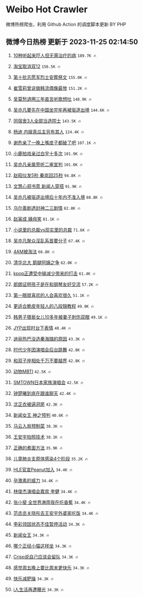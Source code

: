# Weibo Hot Crawler 



微博热榜爬虫，利用 Github Action 的调度脚本更新 BY PHP 


## 微博今日热榜 更新于 2023-11-25 02:14:50 
1. [10种听起来吓人但无需治疗的病](https://s.weibo.com/weibo?q=%2310%E7%A7%8D%E5%90%AC%E8%B5%B7%E6%9D%A5%E5%90%93%E4%BA%BA%E4%BD%86%E6%97%A0%E9%9C%80%E6%B2%BB%E7%96%97%E7%9A%84%E7%97%85%23&t=31&band_rank=1&Refer=top) `189.7K 🔥` 

1. [淘宝取消双12](https://s.weibo.com/weibo?q=%23%E6%B7%98%E5%AE%9D%E5%8F%96%E6%B6%88%E5%8F%8C12%23&t=31&band_rank=2&Refer=top) `156.5K 🔥` 

1. [第十批志愿军烈士安葬祭文](https://s.weibo.com/weibo?q=%23%E7%AC%AC%E5%8D%81%E6%89%B9%E5%BF%97%E6%84%BF%E5%86%9B%E7%83%88%E5%A3%AB%E5%AE%89%E8%91%AC%E7%A5%AD%E6%96%87%23&t=31&band_rank=3&Refer=top) `155.0K 🔥` 

1. [崔雪莉曾说做韩流偶像最惨](https://s.weibo.com/weibo?q=%23%E5%B4%94%E9%9B%AA%E8%8E%89%E6%9B%BE%E8%AF%B4%E5%81%9A%E9%9F%A9%E6%B5%81%E5%81%B6%E5%83%8F%E6%9C%80%E6%83%A8%23&t=31&band_rank=4&Refer=top) `151.2K 🔥` 

1. [吴莫愁退圈三年直言听歌想吐](https://s.weibo.com/weibo?q=%23%E5%90%B4%E8%8E%AB%E6%84%81%E9%80%80%E5%9C%88%E4%B8%89%E5%B9%B4%E7%9B%B4%E8%A8%80%E5%90%AC%E6%AD%8C%E6%83%B3%E5%90%90%23&t=31&band_rank=5&Refer=top) `148.9K 🔥` 

1. [吴亦凡要先在中国坐完牢再被驱逐出境](https://s.weibo.com/weibo?q=%23%E5%90%B4%E4%BA%A6%E5%87%A1%E8%A6%81%E5%85%88%E5%9C%A8%E4%B8%AD%E5%9B%BD%E5%9D%90%E5%AE%8C%E7%89%A2%E5%86%8D%E8%A2%AB%E9%A9%B1%E9%80%90%E5%87%BA%E5%A2%83%23&t=31&band_rank=6&Refer=top) `144.6K 🔥` 

1. [同宿舍3人全部当选院士](https://s.weibo.com/weibo?q=%23%E5%90%8C%E5%AE%BF%E8%88%8D3%E4%BA%BA%E5%85%A8%E9%83%A8%E5%BD%93%E9%80%89%E9%99%A2%E5%A3%AB%23&t=31&band_rank=7&Refer=top) `143.5K 🔥` 

1. [杨迪 内娱真瓜主另有其人](https://s.weibo.com/weibo?q=%E6%9D%A8%E8%BF%AA%20%E5%86%85%E5%A8%B1%E7%9C%9F%E7%93%9C%E4%B8%BB%E5%8F%A6%E6%9C%89%E5%85%B6%E4%BA%BA&t=31&band_rank=8&Refer=top) `124.4K 🔥` 

1. [谢危亲了一晚上嘴皮子都破了吧](https://s.weibo.com/weibo?q=%23%E8%B0%A2%E5%8D%B1%E4%BA%B2%E4%BA%86%E4%B8%80%E6%99%9A%E4%B8%8A%E5%98%B4%E7%9A%AE%E5%AD%90%E9%83%BD%E7%A0%B4%E4%BA%86%E5%90%A7%23&t=31&band_rank=9&Refer=top) `107.1K 🔥` 

1. [小鹿拍戏亲过白宇十多次](https://s.weibo.com/weibo?q=%23%E5%B0%8F%E9%B9%BF%E6%8B%8D%E6%88%8F%E4%BA%B2%E8%BF%87%E7%99%BD%E5%AE%87%E5%8D%81%E5%A4%9A%E6%AC%A1%23&t=31&band_rank=10&Refer=top) `101.9K 🔥` 

1. [吴亦凡亲属旁听二审宣判](https://s.weibo.com/weibo?q=%23%E5%90%B4%E4%BA%A6%E5%87%A1%E4%BA%B2%E5%B1%9E%E6%97%81%E5%90%AC%E4%BA%8C%E5%AE%A1%E5%AE%A3%E5%88%A4%23&t=31&band_rank=11&Refer=top) `101.0K 🔥` 

1. [赵昭仪发5秒 秦岚回25秒](https://s.weibo.com/weibo?q=%E8%B5%B5%E6%98%AD%E4%BB%AA%E5%8F%915%E7%A7%92%20%E7%A7%A6%E5%B2%9A%E5%9B%9E25%E7%A7%92&t=31&band_rank=12&Refer=top) `94.8K 🔥` 

1. [文慧心郑书意 新闻人穿搭](https://s.weibo.com/weibo?q=%E6%96%87%E6%85%A7%E5%BF%83%E9%83%91%E4%B9%A6%E6%84%8F%20%E6%96%B0%E9%97%BB%E4%BA%BA%E7%A9%BF%E6%90%AD&t=31&band_rank=13&Refer=top) `91.9K 🔥` 

1. [吴亦凡被驱逐出境后十年内不准入境](https://s.weibo.com/weibo?q=%23%E5%90%B4%E4%BA%A6%E5%87%A1%E8%A2%AB%E9%A9%B1%E9%80%90%E5%87%BA%E5%A2%83%E5%90%8E%E5%8D%81%E5%B9%B4%E5%86%85%E4%B8%8D%E5%87%86%E5%85%A5%E5%A2%83%23&t=31&band_rank=14&Refer=top) `88.8K 🔥` 

1. [乌尔善剧透封神二三剧情](https://s.weibo.com/weibo?q=%E4%B9%8C%E5%B0%94%E5%96%84%E5%89%A7%E9%80%8F%E5%B0%81%E7%A5%9E%E4%BA%8C%E4%B8%89%E5%89%A7%E6%83%85&t=31&band_rank=15&Refer=top) `82.8K 🔥` 

1. [赵寅成 姨母笑](https://s.weibo.com/weibo?q=%E8%B5%B5%E5%AF%85%E6%88%90%20%E5%A7%A8%E6%AF%8D%E7%AC%91&t=31&band_rank=16&Refer=top) `81.1K 🔥` 

1. [小说里的总裁vs现实里的总裁](https://s.weibo.com/weibo?q=%E5%B0%8F%E8%AF%B4%E9%87%8C%E7%9A%84%E6%80%BB%E8%A3%81vs%E7%8E%B0%E5%AE%9E%E9%87%8C%E7%9A%84%E6%80%BB%E8%A3%81&t=31&band_rank=17&Refer=top) `71.6K 🔥` 

1. [吴亦凡聚众淫乱系首要分子](https://s.weibo.com/weibo?q=%23%E5%90%B4%E4%BA%A6%E5%87%A1%E8%81%9A%E4%BC%97%E6%B7%AB%E4%B9%B1%E7%B3%BB%E9%A6%96%E8%A6%81%E5%88%86%E5%AD%90%23&t=31&band_rank=18&Refer=top) `67.4K 🔥` 

1. [4AM被淘汰](https://s.weibo.com/weibo?q=4AM%E8%A2%AB%E6%B7%98%E6%B1%B0&t=31&band_rank=19&Refer=top) `66.8K 🔥` 

1. [清华北大 鹅腿阿姨之争](https://s.weibo.com/weibo?q=%E6%B8%85%E5%8D%8E%E5%8C%97%E5%A4%A7%20%E9%B9%85%E8%85%BF%E9%98%BF%E5%A7%A8%E4%B9%8B%E4%BA%89&t=31&band_rank=20&Refer=top) `62.0K 🔥` 

1. [kpop正遭受中输减少带来的打击](https://s.weibo.com/weibo?q=%23kpop%E6%AD%A3%E9%81%AD%E5%8F%97%E4%B8%AD%E8%BE%93%E5%87%8F%E5%B0%91%E5%B8%A6%E6%9D%A5%E7%9A%84%E6%89%93%E5%87%BB%23&t=31&band_rank=21&Refer=top) `61.4K 🔥` 

1. [郎朗证明孩子是在和钢琴友好交流](https://s.weibo.com/weibo?q=%E9%83%8E%E6%9C%97%E8%AF%81%E6%98%8E%E5%AD%A9%E5%AD%90%E6%98%AF%E5%9C%A8%E5%92%8C%E9%92%A2%E7%90%B4%E5%8F%8B%E5%A5%BD%E4%BA%A4%E6%B5%81&t=31&band_rank=22&Refer=top) `57.2K 🔥` 

1. [第一眼就喜欢的人会喜欢很久](https://s.weibo.com/weibo?q=%23%E7%AC%AC%E4%B8%80%E7%9C%BC%E5%B0%B1%E5%96%9C%E6%AC%A2%E7%9A%84%E4%BA%BA%E4%BC%9A%E5%96%9C%E6%AC%A2%E5%BE%88%E4%B9%85%23&t=31&band_rank=23&Refer=top) `51.1K 🔥` 

1. [更适合脆皮年轻人的八段锦教程](https://s.weibo.com/weibo?q=%23%E6%9B%B4%E9%80%82%E5%90%88%E8%84%86%E7%9A%AE%E5%B9%B4%E8%BD%BB%E4%BA%BA%E7%9A%84%E5%85%AB%E6%AE%B5%E9%94%A6%E6%95%99%E7%A8%8B%23&t=31&band_rank=24&Refer=top) `49.9K 🔥` 

1. [韩男子猥亵女儿10多年被妻子刺伤双眼](https://s.weibo.com/weibo?q=%23%E9%9F%A9%E7%94%B7%E5%AD%90%E7%8C%A5%E4%BA%B5%E5%A5%B3%E5%84%BF10%E5%A4%9A%E5%B9%B4%E8%A2%AB%E5%A6%BB%E5%AD%90%E5%88%BA%E4%BC%A4%E5%8F%8C%E7%9C%BC%23&t=31&band_rank=25&Refer=top) `49.1K 🔥` 

1. [JYP出现时台下表情](https://s.weibo.com/weibo?q=%23JYP%E5%87%BA%E7%8E%B0%E6%97%B6%E5%8F%B0%E4%B8%8B%E8%A1%A8%E6%83%85%23&t=31&band_rank=26&Refer=top) `48.4K 🔥` 

1. [迪丽热巴没选秦海璐的原因](https://s.weibo.com/weibo?q=%23%E8%BF%AA%E4%B8%BD%E7%83%AD%E5%B7%B4%E6%B2%A1%E9%80%89%E7%A7%A6%E6%B5%B7%E7%92%90%E7%9A%84%E5%8E%9F%E5%9B%A0%23&t=31&band_rank=27&Refer=top) `43.3K 🔥` 

1. [时代少年团演唱会后台跳舞](https://s.weibo.com/weibo?q=%23%E6%97%B6%E4%BB%A3%E5%B0%91%E5%B9%B4%E5%9B%A2%E6%BC%94%E5%94%B1%E4%BC%9A%E5%90%8E%E5%8F%B0%E8%B7%B3%E8%88%9E%23&t=31&band_rank=28&Refer=top) `42.8K 🔥` 

1. [和双子座相处千万不要越界](https://s.weibo.com/weibo?q=%E5%92%8C%E5%8F%8C%E5%AD%90%E5%BA%A7%E7%9B%B8%E5%A4%84%E5%8D%83%E4%B8%87%E4%B8%8D%E8%A6%81%E8%B6%8A%E7%95%8C&t=31&band_rank=29&Refer=top) `42.8K 🔥` 

1. [动物MBTI](https://s.weibo.com/weibo?q=%E5%8A%A8%E7%89%A9MBTI&t=31&band_rank=30&Refer=top) `42.5K 🔥` 

1. [SMTOWN日本家族演唱会](https://s.weibo.com/weibo?q=%23SMTOWN%E6%97%A5%E6%9C%AC%E5%AE%B6%E6%97%8F%E6%BC%94%E5%94%B1%E4%BC%9A%23&t=31&band_rank=31&Refer=top) `42.5K 🔥` 

1. [钟楚曦到底在跟谁聊天](https://s.weibo.com/weibo?q=%E9%92%9F%E6%A5%9A%E6%9B%A6%E5%88%B0%E5%BA%95%E5%9C%A8%E8%B7%9F%E8%B0%81%E8%81%8A%E5%A4%A9&t=31&band_rank=32&Refer=top) `42.4K 🔥` 

1. [沈芷衣被逼洞房](https://s.weibo.com/weibo?q=%23%E6%B2%88%E8%8A%B7%E8%A1%A3%E8%A2%AB%E9%80%BC%E6%B4%9E%E6%88%BF%23&t=31&band_rank=33&Refer=top) `42.3K 🔥` 

1. [新闻女王 神之预判](https://s.weibo.com/weibo?q=%E6%96%B0%E9%97%BB%E5%A5%B3%E7%8E%8B%20%E7%A5%9E%E4%B9%8B%E9%A2%84%E5%88%A4&t=31&band_rank=34&Refer=top) `40.6K 🔥` 

1. [马云入局预制菜](https://s.weibo.com/weibo?q=%23%E9%A9%AC%E4%BA%91%E5%85%A5%E5%B1%80%E9%A2%84%E5%88%B6%E8%8F%9C%23&t=31&band_rank=35&Refer=top) `38.3K 🔥` 

1. [王安宇拍照技术](https://s.weibo.com/weibo?q=%E7%8E%8B%E5%AE%89%E5%AE%87%E6%8B%8D%E7%85%A7%E6%8A%80%E6%9C%AF&t=31&band_rank=36&Refer=top) `38.1K 🔥` 

1. [正确的煮面方法](https://s.weibo.com/weibo?q=%E6%AD%A3%E7%A1%AE%E7%9A%84%E7%85%AE%E9%9D%A2%E6%96%B9%E6%B3%95&t=31&band_rank=37&Refer=top) `35.9K 🔥` 

1. [儿童肺炎支原体感染4个阶段](https://s.weibo.com/weibo?q=%23%E5%84%BF%E7%AB%A5%E8%82%BA%E7%82%8E%E6%94%AF%E5%8E%9F%E4%BD%93%E6%84%9F%E6%9F%934%E4%B8%AA%E9%98%B6%E6%AE%B5%23&t=31&band_rank=38&Refer=top) `35.2K 🔥` 

1. [HLE官宣Peanut加入](https://s.weibo.com/weibo?q=%23HLE%E5%AE%98%E5%AE%A3Peanut%E5%8A%A0%E5%85%A5%23&t=31&band_rank=39&Refer=top) `34.4K 🔥` 

1. [孕激素的威力](https://s.weibo.com/weibo?q=%E5%AD%95%E6%BF%80%E7%B4%A0%E7%9A%84%E5%A8%81%E5%8A%9B&t=31&band_rank=40&Refer=top) `34.4K 🔥` 

1. [林俊杰演唱会嘉宾 李健](https://s.weibo.com/weibo?q=%E6%9E%97%E4%BF%8A%E6%9D%B0%E6%BC%94%E5%94%B1%E4%BC%9A%E5%98%89%E5%AE%BE%20%E6%9D%8E%E5%81%A5&t=31&band_rank=41&Refer=top) `34.4K 🔥` 

1. [张小斐 全世界淋雨我在吃香蕉](https://s.weibo.com/weibo?q=%E5%BC%A0%E5%B0%8F%E6%96%90%20%E5%85%A8%E4%B8%96%E7%95%8C%E6%B7%8B%E9%9B%A8%E6%88%91%E5%9C%A8%E5%90%83%E9%A6%99%E8%95%89&t=31&band_rank=42&Refer=top) `34.4K 🔥` 

1. [范丞丞关晓彤去王安宇外婆家吃饭](https://s.weibo.com/weibo?q=%23%E8%8C%83%E4%B8%9E%E4%B8%9E%E5%85%B3%E6%99%93%E5%BD%A4%E5%8E%BB%E7%8E%8B%E5%AE%89%E5%AE%87%E5%A4%96%E5%A9%86%E5%AE%B6%E5%90%83%E9%A5%AD%23&t=31&band_rank=43&Refer=top) `34.4K 🔥` 

1. [李彩领因状态不佳暂停活动](https://s.weibo.com/weibo?q=%23%E6%9D%8E%E5%BD%A9%E9%A2%86%E5%9B%A0%E7%8A%B6%E6%80%81%E4%B8%8D%E4%BD%B3%E6%9A%82%E5%81%9C%E6%B4%BB%E5%8A%A8%23&t=31&band_rank=44&Refer=top) `34.3K 🔥` 

1. [新闻女王](https://s.weibo.com/weibo?q=%E6%96%B0%E9%97%BB%E5%A5%B3%E7%8E%8B&t=31&band_rank=45&Refer=top) `34.3K 🔥` 

1. [哪个正经小猫这样坐](https://s.weibo.com/weibo?q=%E5%93%AA%E4%B8%AA%E6%AD%A3%E7%BB%8F%E5%B0%8F%E7%8C%AB%E8%BF%99%E6%A0%B7%E5%9D%90&t=31&band_rank=46&Refer=top) `34.3K 🔥` 

1. [Crisp说自己应该会留队](https://s.weibo.com/weibo?q=%23Crisp%E8%AF%B4%E8%87%AA%E5%B7%B1%E5%BA%94%E8%AF%A5%E4%BC%9A%E7%95%99%E9%98%9F%23&t=31&band_rank=47&Refer=top) `34.3K 🔥` 

1. [感觉周五晚上要比周末更快乐](https://s.weibo.com/weibo?q=%23%E6%84%9F%E8%A7%89%E5%91%A8%E4%BA%94%E6%99%9A%E4%B8%8A%E8%A6%81%E6%AF%94%E5%91%A8%E6%9C%AB%E6%9B%B4%E5%BF%AB%E4%B9%90%23&t=31&band_rank=48&Refer=top) `34.3K 🔥` 

1. [快乐减肥操](https://s.weibo.com/weibo?q=%E5%BF%AB%E4%B9%90%E5%87%8F%E8%82%A5%E6%93%8D&t=31&band_rank=49&Refer=top) `34.3K 🔥` 

1. [i人生活再遭曝光](https://s.weibo.com/weibo?q=i%E4%BA%BA%E7%94%9F%E6%B4%BB%E5%86%8D%E9%81%AD%E6%9B%9D%E5%85%89&t=31&band_rank=50&Refer=top) `34.3K 🔥` 


